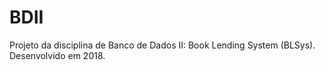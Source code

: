 # BDII

Projeto da disciplina de Banco de Dados II: Book Lending System (BLSys). Desenvolvido em 2018.
